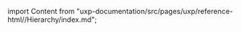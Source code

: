 
import Content from "uxp-documentation/src/pages/uxp/reference-html//Hierarchy/index.md";

<Content query="product=xd"/>
